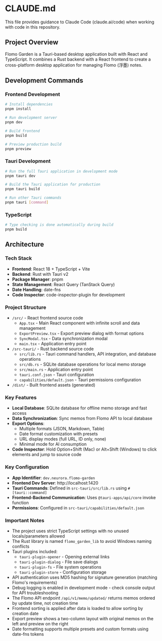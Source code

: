 # CLAUDE.md

This file provides guidance to Claude Code (claude.ai/code) when working with code in this repository.

## Project Overview

Flomo Garden is a Tauri-based desktop application built with React and TypeScript. It combines a Rust backend with a React frontend to create a cross-platform desktop application for managing Flomo (浮墨) notes.

## Development Commands

### Frontend Development
```bash
# Install dependencies
pnpm install

# Run development server
pnpm dev

# Build frontend
pnpm build

# Preview production build
pnpm preview
```

### Tauri Development
```bash
# Run the full Tauri application in development mode
pnpm tauri dev

# Build the Tauri application for production
pnpm tauri build

# Run other Tauri commands
pnpm tauri [command]
```

### TypeScript
```bash
# Type checking is done automatically during build
pnpm build
```

## Architecture

### Tech Stack
- **Frontend**: React 18 + TypeScript + Vite
- **Backend**: Rust with Tauri v2
- **Package Manager**: pnpm
- **State Management**: React Query (TanStack Query)
- **Date Handling**: date-fns
- **Code Inspector**: code-inspector-plugin for development

### Project Structure
- `/src/` - React frontend source code
  - `App.tsx` - Main React component with infinite scroll and data management
  - `ExportPreview.tsx` - Export preview dialog with format options
  - `SyncModal.tsx` - Data synchronization modal
  - `main.tsx` - Application entry point
- `/src-tauri/` - Rust backend source code
  - `src/lib.rs` - Tauri command handlers, API integration, and database operations
  - `src/db.rs` - SQLite database operations for local memo storage
  - `src/main.rs` - Application entry point
  - `tauri.conf.json` - Tauri configuration
  - `capabilities/default.json` - Tauri permissions configuration
- `/dist/` - Built frontend assets (generated)

### Key Features
- **Local Database**: SQLite database for offline memo storage and fast access
- **Data Synchronization**: Sync memos from Flomo API to local database
- **Export Options**: 
  - Multiple formats (JSON, Markdown, Table)
  - Date format customization with presets
  - URL display modes (full URL, ID only, none)
  - Minimal mode for AI consumption
- **Code Inspector**: Hold Option+Shift (Mac) or Alt+Shift (Windows) to click elements and jump to source code

### Key Configuration
- **App Identifier**: `dev.neurora.flomo-garden`
- **Frontend Dev Server**: http://localhost:1420
- **Tauri Commands**: Defined in `src-tauri/src/lib.rs` using `#[tauri::command]`
- **Frontend-Backend Communication**: Uses `@tauri-apps/api/core` invoke function
- **Permissions**: Configured in `src-tauri/capabilities/default.json`

### Important Notes
- The project uses strict TypeScript settings with no unused locals/parameters allowed
- The Rust library is named `flomo_garden_lib` to avoid Windows naming conflicts
- Tauri plugins included:
  - `tauri-plugin-opener` - Opening external links
  - `tauri-plugin-dialog` - File save dialogs
  - `tauri-plugin-fs` - File system operations
  - `tauri-plugin-store` - Configuration storage
- API authentication uses MD5 hashing for signature generation (matching Flomo's requirements)
- Debug logging is enabled in development mode - check console output for API troubleshooting
- The Flomo API endpoint `/api/v1/memo/updated/` returns memos ordered by update time, not creation time
- Frontend sorting is applied after data is loaded to allow sorting by creation date
- Export preview shows a two-column layout with original memos on the left and preview on the right
- Date formatting supports multiple presets and custom formats using date-fns tokens